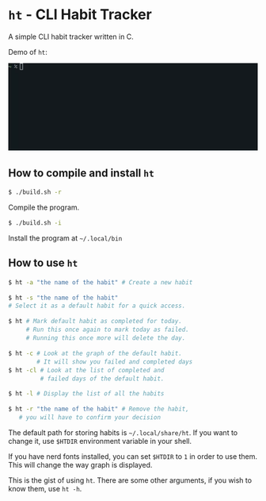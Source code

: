 # `ht` - CLI Habit Tracker
A simple CLI habit tracker written in C. 

Demo of `ht`:

![htdemo](htdemo.gif)

## How to compile and install `ht`
```sh
$ ./build.sh -r 
```
Compile the program.

```sh
$ ./build.sh -i
```
Install the program at `~/.local/bin`


## How to use `ht`

```sh
$ ht -a "the name of the habit" # Create a new habit
```

```sh
$ ht -s "the name of the habit" 
# Select it as a default habit for a quick access.
```

```sh
$ ht # Mark default habit as completed for today.
     # Run this once again to mark today as failed.
     # Running this once more will delete the day.
```

```sh
$ ht -c # Look at the graph of the default habit.
        # It will show you failed and completed days
$ ht -cl # Look at the list of completed and
         # failed days of the default habit.
```

```sh
$ ht -l # Display the list of all the habits
```

```sh
$ ht -r "the name of the habit" # Remove the habit, 
   # you will have to confirm your decision
```

The default path for storing habits is `~/.local/share/ht`. If you want to change it, use `$HTDIR` environment variable in your shell.

If you have nerd fonts installed, you can set `$HTDIR` to `1` in order to use them. This will change the way graph is displayed.

This is the gist of using `ht`. There are some other arguments, if you wish to know them, use `ht -h`.
